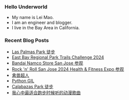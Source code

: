 ### Hello Underworld

- My name is Lei Mao.
- I am an engineer and blogger.
- I live in the Bay Area in California.


### Recent Blog Posts

<!-- BLOG-POST-LIST:START -->
- [Las Palmas Park 徒步](https://leimao.github.io/life/Las-Palmas-Park/)
- [East Bay Regional Park Trails Challenge 2024](https://leimao.github.io/essay/East-Bay-Regional-Park-Trails-Challenge-2024/)
- [Bandai Namco Store San Jose 参观](https://leimao.github.io/life/Bandai-Namco-Store-San-Jose/)
- [Rock &#39;n&#39; Roll San Jose 2024 Health &amp; Fitness Expo 参观](https://leimao.github.io/life/Rock-n-Roll-San-Jose-2024-Health-Fitness-Expo/)
- [禽兽超人](https://leimao.github.io/essay/%E7%A6%BD%E5%85%BD%E8%B6%85%E4%BA%BA/)
- [Python GIL](https://leimao.github.io/blog/Python-GIL/)
- [Calabazas Park 徒步](https://leimao.github.io/life/Calabazas-Park/)
- [我心中最适合跑步时候听的动漫歌曲](https://leimao.github.io/essay/%E6%88%91%E5%BF%83%E4%B8%AD%E6%9C%80%E9%80%82%E5%90%88%E8%B7%91%E6%AD%A5%E6%97%B6%E5%80%99%E5%90%AC%E7%9A%84%E5%8A%A8%E6%BC%AB%E6%AD%8C%E6%9B%B2/)
<!-- BLOG-POST-LIST:END -->
